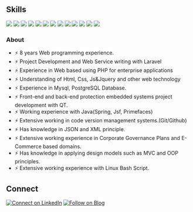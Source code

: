 ## Skills

[![](https://img.shields.io/badge/Laravel-563D7C?style=for-the-badge&logo=laravel&logoColor=white)](#)
[![](https://img.shields.io/badge/Php-563D7C?style=for-the-badge&logo=php&logoColor=white)](#)
[![](https://img.shields.io/badge/Postgresql-563D7C?style=for-the-badge&logo=postgresql&logoColor=white)](#)
[![](https://img.shields.io/badge/Mysql-563D7C?style=for-the-badge&logo=mysql&logoColor=white)](#)
[![](https://img.shields.io/badge/Jquery-563D7C?style=for-the-badge&logo=jquery&logoColor=white)](#)
[![](https://img.shields.io/badge/JavaScript-563D7C?style=for-the-badge&logo=javascript&logoColor=white)](#)
[![](https://img.shields.io/badge/Github-563D7C?style=for-the-badge&logo=github&logoColor=white)](#)
[![](https://img.shields.io/badge/HTML-563D7C?style=for-the-badge&logo=html5&logoColor=white)](#)
[![](https://img.shields.io/badge/CSS-239120?&style=for-the-badge&logo=css3&logoColor=white)](#)
[![](https://img.shields.io/badge/Json-563D7C?style=for-the-badge&logo=json&logoColor=white)](#)
[![](https://img.shields.io/badge/Bootstrap-563D7C?style=for-the-badge&logo=bootstrap&logoColor=white)](#)
[![](https://img.shields.io/badge/Linux-563D7C?style=for-the-badge&logo=linux&logoColor=white)](#)
[![](https://img.shields.io/badge/Java-563D7C?style=for-the-badge&logo=java&logoColor=white)](#)

### About

- ⚡ 8 years Web programming experience.
- ⚡ Project Development and Web Service writing with Laravel
- ⚡ Experience in Web based using PHP for enterprise applications
- ⚡ Understanding of Html, Css, Js&Jquery and other web technology
- ⚡ Experience in Mysql, PostgreSQL Database.
- ⚡ Front-end and back-end protection embedded systems project development with QT.
- ⚡ Working experience with Java(Spring, Jsf, Primefaces)
- ⚡ Extensive working in code version management systems.(Git/Github)
- ⚡ Has knowledge in JSON and XML principle.
- ⚡ Extensive working experience in Corporate Governance Plans and E-Commerce based domains.
- ⚡ Has knowledge in applying design models such as MVC and OOP principles.
- ⚡ Extensive working experience with Linux Bash Script. 

## Connect

[![Connect on LinkedIn](https://img.shields.io/badge/LinkedIn-0077B5?style=for-the-badge&logo=linkedin&logoColor=white)](https://www.linkedin.com/in/mehmet-düzoylum-563a8547/)
[![Follow on Blog](https://img.shields.io/badge/Medium-12100E?style=for-the-badge&logo=medium&logoColor=white)](https://medium.com/@duzoylummehmet)  

